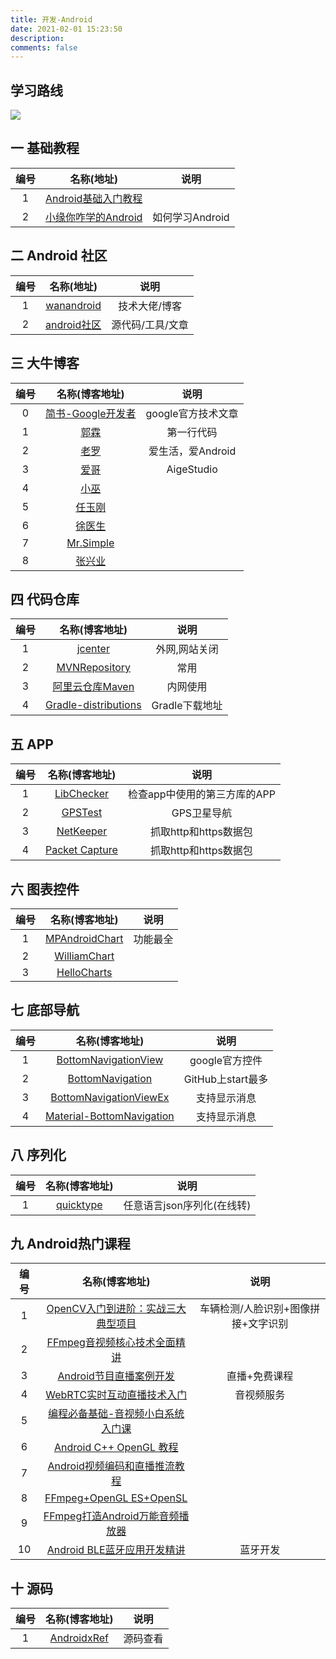 ```yaml
---
title: 开发-Android
date: 2021-02-01 15:23:50
description: 
comments: false
---
```


## 学习路线

![][1]

## 一 基础教程

| 编号 |                          名称(地址)                          |      说明       |
| :--: | :----------------------------------------------------------: | :-------------: |
|  1   | [Android基础入门教程](https://www.runoob.com/w3cnote/android-tutorial-intro.html) |                 |
|  2   | [小缘你咋学的Android](https://mp.weixin.qq.com/s/5W2ZDReWmpIaaUXmBo0-nw) | 如何学习Android |

## 二 Android 社区

| 编号 |                 名称(地址)                  |       说明       |
| :--: | :-----------------------------------------: | :--------------: |
|  1   |    [wanandroid](https://wanandroid.com/)    |  技术大佬/博客   |
|  2   | [android社区](https://www.androidos.net.cn) | 源代码/工具/文章 |

## 三 大牛博客

| 编号 |                       名称(博客地址)                        |        说明        |
| :--: | :---------------------------------------------------------: | :----------------: |
|  0   | [简书-Google开发者](https://www.jianshu.com/u/301cd40bf3e6) | google官方技术文章 |
|  1   |          [郭霖](https://blog.csdn.net/guolin_blog)          |     第一行代码     |
|  2   |         [老罗](https://blog.csdn.net/luoshengyang)          | 爱生活，爱Android  |
|  3   |          [爱哥](https://blog.csdn.net/aigestudio)           |     AigeStudio     |
|  4   |            [小巫](https://blog.csdn.net/wwj_748)            |                    |
|  5   |       [任玉刚](https://blog.csdn.net/singwhatiwanna)        |                    |
|  6   |         [徐医生](https://blog.csdn.net/eclipsexys)          |                    |
|  7   |        [Mr.Simple](https://blog.csdn.net/bboyfeiyu)         |                    |
|  8   |           [张兴业](https://blog.csdn.net/xyz_lmn)           |                    |

## 四 代码仓库

| 编号 |                        名称(博客地址)                        |      说明      |
| :--: | :----------------------------------------------------------: | :------------: |
|  1   |           [jcenter](https://jcenter.bintray.com/)            | 外网,网站关闭  |
|  2   |         [MVNRepository](https://mvnrepository.com/)          |      常用      |
|  3   |     [阿里云仓库Maven](https://maven.aliyun.com/mvn/view)     |    内网使用    |
|  4   | [Gradle-distributions](https://services.gradle.org/distributions/) | Gradle下载地址 |

## 五 APP

| 编号 |                        名称(博客地址)                        |             说明             |
| :--: | :----------------------------------------------------------: | :--------------------------: |
|  1   |    [LibChecker](https://github.com/zhaobozhen/LibChecker)    | 检查app中使用的第三方库的APP |
|  2   |        [GPSTest](https://github.com/barbeau/gpstest)         |         GPS卫星导航          |
|  3   | [NetKeeper](https://play.google.com/store/apps/details?id=com.minhui.networkcapture.pro) |    抓取http和https数据包     |
|  4   | [Packet Capture](https://play.google.com/store/apps/details?id=app.greyshirts.sslcapture) |    抓取http和https数据包     |

## 六 图表控件

| 编号 |                        名称(博客地址)                        |   说明   |
| :--: | :----------------------------------------------------------: | :------: |
|  1   | [MPAndroidChart](https://github.com/PhilJay/MPAndroidChart)  | 功能最全 |
|  2   | [WilliamChart](https://github.com/diogobernardino/WilliamChart) |          |
|  3   | [HelloCharts](https://github.com/lecho/hellocharts-android)  |          |

## 七 底部导航

| 编号 |                        名称(博客地址)                        |       说明        |
| :--: | :----------------------------------------------------------: | :---------------: |
|  1   | [BottomNavigationView](https://developer.android.google.cn/guide/navigation/navigation-ui) |  google官方控件   |
|  2   | [BottomNavigation](https://github.com/Ashok-Varma/BottomNavigation) | GitHub上start最多 |
|  3   | [BottomNavigationViewEx](https://github.com/ittianyu/BottomNavigationViewEx) |   支持显示消息    |
|  4   | [Material-BottomNavigation](https://github.com/sephiroth74/Material-BottomNavigation) |   支持显示消息    |

## 八 序列化

| 编号 |             名称(博客地址)             |            说明            |
| :--: | :------------------------------------: | :------------------------: |
|  1   | [quicktype](https://app.quicktype.io/) | 任意语言json序列化(在线转) |

## 九 Android热门课程

| 编号 |                        名称(博客地址)                        |                说明                 |
| :--: | :----------------------------------------------------------: | :---------------------------------: |
|  1   | [OpenCV入门到进阶：实战三大典型项目](https://coding.imooc.com/class/chapter/496.html#Anchor) | 车辆检测/人脸识别+图像拼接+文字识别 |
|  2   | [FFmpeg音视频核心技术全面精讲](https://coding.imooc.com/class/chapter/279.html#Anchor) |                                     |
|  3   |  [Android节目直播案例开发](https://www.imooc.com/learn/919)  |            直播+免费课程            |
|  4   | [WebRTC实时互动直播技术入门](https://coding.imooc.com/class/chapter/329.html#Anchor) |             音视频服务              |
|  5   | [编程必备基础-音视频小白系统入门课](https://coding.imooc.com/class/chapter/415.html#Anchor) |                                     |
|  6   | [Android C++ OpenGL 教程](https://edu.csdn.net/course/detail/19367) |                                     |
|  7   | [Android视频编码和直播推流教程](https://edu.csdn.net/course/detail/8942) |                                     |
|  8   | [FFmpeg+OpenGL ES+OpenSL](https://edu.csdn.net/course/detail/8036) |                                     |
|  9   | [FFmpeg打造Android万能音频播放器](https://edu.csdn.net/course/detail/6842) |                                     |
|  10  | [Android BLE蓝牙应用开发精讲](https://study.163.com/course/introduction.htm?courseId=1006381079#/courseDetail) |              蓝牙开发               |

## 十 源码

| 编号 |             名称(博客地址)             |   说明   |
| :--: | :------------------------------------: | :------: |
|  1   | [AndroidxRef](http://androidxref.com/) | 源码查看 |





[1]:https://fastly.jsdelivr.net/gh/pgzxc/cdn@master/blog-learn-route/Android-Learning-route.jpg